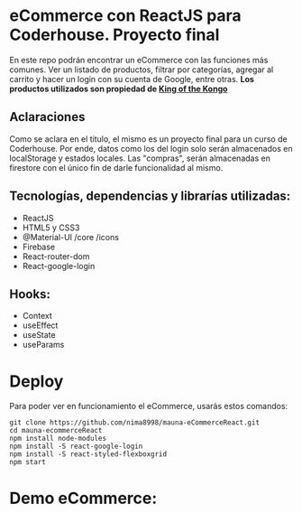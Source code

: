 # eCommerce con ReactJS para Coderhouse. Proyecto final

En este repo podrán encontrar un eCommerce con las funciones más comunes. Ver un listado de productos, filtrar por categorías, agregar al carrito y hacer un login con su cuenta de Google, entre otras.
**Los productos utilizados son propiedad de [King of the Kongo](https://www.kingofthekongo.com.ar/)**

## Aclaraciones

Como se aclara en el titulo, el mismo es un proyecto final para un curso de Coderhouse. Por ende, datos como los del login solo serán almacenados en localStorage y estados locales. Las "compras", serán almacenadas en firestore con el único fin de darle funcionalidad al mismo.

## Tecnologías, dependencias y librarías utilizadas:

- ReactJS
- HTML5 y CSS3
- @Material-UI /core /icons
- Firebase
- React-router-dom
- React-google-login

## Hooks:

- Context
- useEffect
- useState
- useParams

# Deploy

Para poder ver en funcionamiento el eCommerce, usarás estos comandos:

    git clone https://github.com/nima8998/mauna-eCommerceReact.git
    cd mauna-ecommerceReact
    npm install node-modules
    npm install -S react-google-login
    npm install -S react-styled-flexboxgrid
    npm start

# Demo eCommerce:
